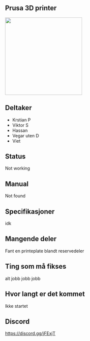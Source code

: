 ## Prusa 3D printer
<img src="https://i.imgur.com/nememGS.jpg" width="250">


## Deltaker
- Krstian P
- Viktor S
- Hassan
- Vegar uten D
- Viet


## Status
Not working
## Manual
Not found
## Specifikasjoner
idk
## Mangende deler
Fant en printeplate blandt reservedeler

## Ting som må fikses
alt jobb jobb jobb

## Hvor langt er det kommet
Ikke startet

## Discord
https://discord.gg/jFExjT
